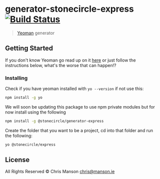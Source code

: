 # generator-stonecircle-express [![Build Status](https://magnum.travis-ci.org/mansona/generator-stonecircle-express.png?branch=master)](https://travis-ci.org/mansona/generator-stonecircle-express)

> [Yeoman](http://yeoman.io) generator


## Getting Started

If you don't know Yeoman go read up on it [here](http://yeoman.io/) or just follow the instructions below, what's the worse that can happen!?


### Installing

Check if you have yeoman installed with `yo --version` if not use this:

```bash
npm install -g yo
```

We will soon be updating this package to use npm private modules but for now install using the following

```bash
npm install -g @stonecircle/generator-express
```

Create the folder that you want to be a project, cd into that folder and run the following: 

```bash
yo @stonecircle/express
```

## License

All Rights Reserved © Chris Manson <chris@manson.ie>
